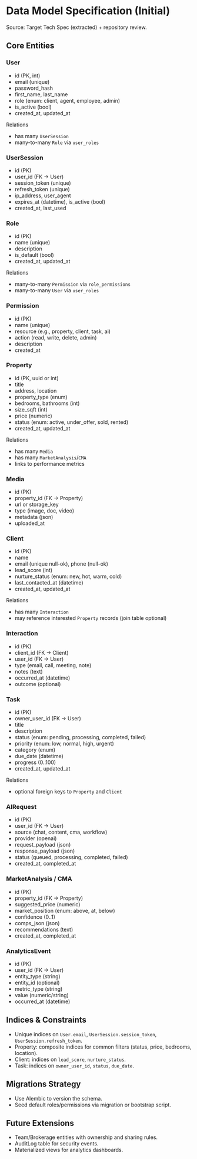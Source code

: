 # Data Model Specification (Initial)

Source: Target Tech Spec (extracted) + repository review.

## Core Entities

### User
- id (PK, int)
- email (unique)
- password_hash
- first_name, last_name
- role (enum: client, agent, employee, admin)
- is_active (bool)
- created_at, updated_at

Relations
- has many `UserSession`
- many-to-many `Role` via `user_roles`

### UserSession
- id (PK)
- user_id (FK -> User)
- session_token (unique)
- refresh_token (unique)
- ip_address, user_agent
- expires_at (datetime), is_active (bool)
- created_at, last_used

### Role
- id (PK)
- name (unique)
- description
- is_default (bool)
- created_at, updated_at

Relations
- many-to-many `Permission` via `role_permissions`
- many-to-many `User` via `user_roles`

### Permission
- id (PK)
- name (unique)
- resource (e.g., property, client, task, ai)
- action (read, write, delete, admin)
- description
- created_at

### Property
- id (PK, uuid or int)
- title
- address, location
- property_type (enum)
- bedrooms, bathrooms (int)
- size_sqft (int)
- price (numeric)
- status (enum: active, under_offer, sold, rented)
- created_at, updated_at

Relations
- has many `Media`
- has many `MarketAnalysis`/`CMA`
- links to performance metrics

### Media
- id (PK)
- property_id (FK -> Property)
- url or storage_key
- type (image, doc, video)
- metadata (json)
- uploaded_at

### Client
- id (PK)
- name
- email (unique null-ok), phone (null-ok)
- lead_score (int)
- nurture_status (enum: new, hot, warm, cold)
- last_contacted_at (datetime)
- created_at, updated_at

Relations
- has many `Interaction`
- may reference interested `Property` records (join table optional)

### Interaction
- id (PK)
- client_id (FK -> Client)
- user_id (FK -> User)
- type (email, call, meeting, note)
- notes (text)
- occurred_at (datetime)
- outcome (optional)

### Task
- id (PK)
- owner_user_id (FK -> User)
- title
- description
- status (enum: pending, processing, completed, failed)
- priority (enum: low, normal, high, urgent)
- category (enum)
- due_date (datetime)
- progress (0..100)
- created_at, updated_at

Relations
- optional foreign keys to `Property` and `Client`

### AIRequest
- id (PK)
- user_id (FK -> User)
- source (chat, content, cma, workflow)
- provider (openai)
- request_payload (json)
- response_payload (json)
- status (queued, processing, completed, failed)
- created_at, completed_at

### MarketAnalysis / CMA
- id (PK)
- property_id (FK -> Property)
- suggested_price (numeric)
- market_position (enum: above, at, below)
- confidence (0..1)
- comps_json (json)
- recommendations (text)
- created_at, completed_at

### AnalyticsEvent
- id (PK)
- user_id (FK -> User)
- entity_type (string)
- entity_id (optional)
- metric_type (string)
- value (numeric/string)
- occurred_at (datetime)

## Indices & Constraints
- Unique indices on `User.email`, `UserSession.session_token`, `UserSession.refresh_token`.
- Property: composite indices for common filters (status, price, bedrooms, location).
- Client: indices on `lead_score`, `nurture_status`.
- Task: indices on `owner_user_id`, `status`, `due_date`.

## Migrations Strategy
- Use Alembic to version the schema.
- Seed default roles/permissions via migration or bootstrap script.

## Future Extensions
- Team/Brokerage entities with ownership and sharing rules.
- AuditLog table for security events.
- Materialized views for analytics dashboards.
